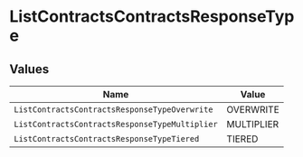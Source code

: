 # ListContractsContractsResponseType


## Values

| Name                                           | Value                                          |
| ---------------------------------------------- | ---------------------------------------------- |
| `ListContractsContractsResponseTypeOverwrite`  | OVERWRITE                                      |
| `ListContractsContractsResponseTypeMultiplier` | MULTIPLIER                                     |
| `ListContractsContractsResponseTypeTiered`     | TIERED                                         |